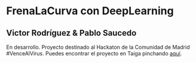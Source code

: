 # FrenaLaCurva con DeepLearning
## Victor Rodríguez & Pablo Saucedo
En desarrollo. Proyecto destinado al Hackaton de la Comunidad de Madrid #VenceAlVirus.
Puedes encontrar el proyecto en Taiga pinchando [aquí](https://taiga.vencealvirus.software.imdea.org/project/psaucedo-frenalacurva-con-deeplearning/timeline).
